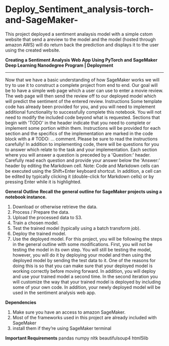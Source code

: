 # Deploy_Sentiment_analysis-torch-and-SageMaker-
This project deployed a sentiment analaysis model 
with a simple cstom website that send a areview to the model 
and the model (hosted through amazon AWS) will do return back the prediction and displays it 
to the user using the created website.


**Creating a Sentiment Analysis Web App
Using PyTorch and SageMaker
Deep Learning Nanodegree Program | Deployment**
________________________________________
Now that we have a basic understanding of how SageMaker works we will try to use it to construct a complete project from end to end. Our goal will be to have a simple web page which a user can use to enter a movie review. The web page will then send the review off to our deployed model which will predict the sentiment of the entered review.
Instructions
Some template code has already been provided for you, and you will need to implement additional functionality to successfully complete this notebook. You will not need to modify the included code beyond what is requested. Sections that begin with 'TODO' in the header indicate that you need to complete or implement some portion within them. Instructions will be provided for each section and the specifics of the implementation are marked in the code block with a # TODO: ... comment. Please be sure to read the instructions carefully!
In addition to implementing code, there will be questions for you to answer which relate to the task and your implementation. Each section where you will answer a question is preceded by a 'Question:' header. Carefully read each question and provide your answer below the 'Answer:' header by editing the Markdown cell.
Note: Code and Markdown cells can be executed using the Shift+Enter keyboard shortcut. In addition,
a cell can be edited by typically clicking it (double-click for Markdown cells) or by pressing Enter while it is highlighted.

**General Outline**
**Recall the general outline for SageMaker projects using a notebook instance.**

1.	Download or otherwise retrieve the data.
2.	Process / Prepare the data.
3.	Upload the processed data to S3.
4.	Train a chosen model.
5.	Test the trained model (typically using a batch transform job).
6.	Deploy the trained model.
7.	Use the deployed model.
For this project, you will be following the steps in the general outline with some modifications.
First, you will not be testing the model in its own step. You will still be testing the model, however, you will do it by deploying your model and then using the deployed model by sending the test data to it. One of the reasons for doing this is so that you can make sure that your deployed model is working correctly before moving forward.
In addition, you will deploy and use your trained model a second time. In the second iteration you will customize the way that your trained model is deployed by including some of your own code. In addition, your newly deployed model will be used in the sentiment analysis web app.

**Dependencies**
1. Make sure you have an access to amazon SageMaker.
2. Most of the frameworks used in this project are already included with SageMaker
3. install them if they’re using SageMaker terminal

**Important Requirements**
pandas
numpy
nltk
beautifulsoup4
html5lib
